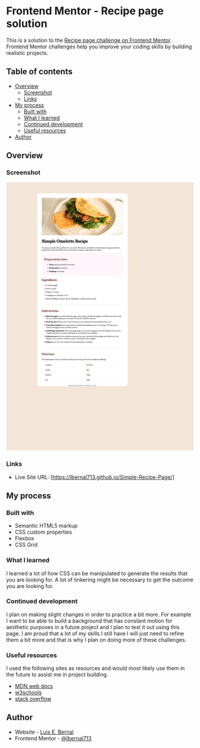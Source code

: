 # Frontend Mentor - Recipe page solution

This is a solution to the [Recipe page challenge on Frontend Mentor](https://www.frontendmentor.io/challenges/recipe-page-KiTsR8QQKm). Frontend Mentor challenges help you improve your coding skills by building realistic projects. 

## Table of contents

- [Overview](#overview)
  - [Screenshot](#screenshot)
  - [Links](#links)
- [My process](#my-process)
  - [Built with](#built-with)
  - [What I learned](#what-i-learned)
  - [Continued development](#continued-development)
  - [Useful resources](#useful-resources)
- [Author](#author)


## Overview

### Screenshot

![](./lbernal713.github.io_Simple-Recipe-Page_.png)

### Links

- Live Site URL: [https://lbernal713.github.io/Simple-Recipe-Page/]

## My process

### Built with

- Semantic HTML5 markup
- CSS custom properties
- Flexbox
- CSS Grid


### What I learned

I learned a lot of how CSS can be manipulated to generate the results that you are looking for. A lot of tinkering might be necessary to get the outcome you are looking for.

### Continued development

I plan on making slight changes in order to practice a bit more. For example I want to be able to build a background that has constant motion for aesthetic purposes in a future project and I plan to test it out using this page. I am proud that a lot of my skills I still have I will just need to refine them a bit more and that is why I plan on doing more of these challenges.


### Useful resources

I used the following sites as resources and would most likely use them in the future to assist me in project building.
- [MDN web docs](https://developer.mozilla.org/en-US/docs/Web)
- [w3schools](https://www.w3schools.com/)
- [stack overflow](https://stackoverflow.com/)

## Author

- Website - [Luis E. Bernal](https://lbernal713.github.io/lebernal_site/)
- Frontend Mentor - [@lbernal713](https://www.frontendmentor.io/profile/lbernal713)
